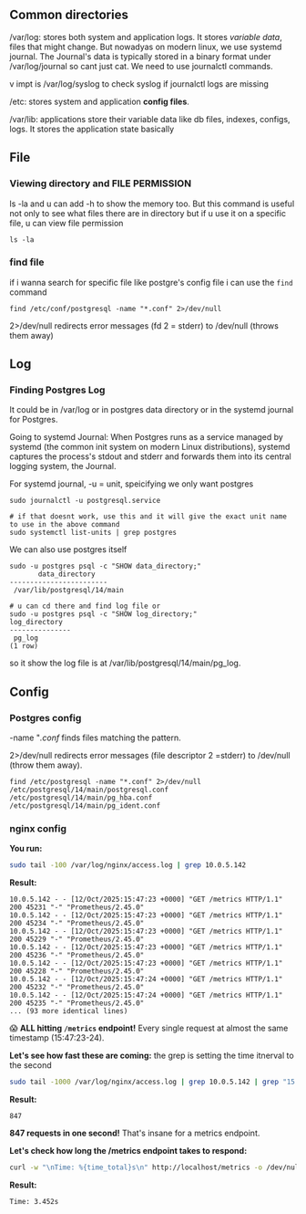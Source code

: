 ## Common directories
/var/log: stores both system and application logs. It stores *variable data*, files that might change. But nowadyas on modern linux, we use systemd journal. The Journal's data is typically stored in a binary format under /var/log/journal so cant just cat. We need to use journalctl commands. 

v impt is /var/log/syslog to check syslog if journalctl logs are missing

/etc: stores system and application **config files**.

/var/lib: applications store their variable data like db files, indexes, configs, logs. It stores the application state basically

## File
### Viewing directory and FILE PERMISSION
ls -la and u can add -h to show the memory too. But this command is useful not only to see what files there are in directory but if u use
it on a specific file, u can view file permission
```
ls -la
```

### find file
if i wanna search for specific file like postgre's config file i can use the `find` command
```
find /etc/conf/postgresql -name "*.conf" 2>/dev/null
```
2>/dev/null redirects error messages (fd 2 = stderr) to /dev/null (throws them away)

## Log
### Finding Postgres Log
It could be in /var/log or in postgres data directory or in the systemd journal for Postgres.

Going to $\text{systemd}$ Journal: When Postgres runs as a service managed by $\text{systemd}$ (the common init system on modern Linux distributions), $\text{systemd}$ captures the process's $\text{stdout}$ and $\text{stderr}$ and forwards them into its central logging system, the Journal.

For systemd journal, -u = unit, speicifying we only want postgres 
```
sudo journalctl -u postgresql.service

# if that doesnt work, use this and it will give the exact unit name to use in the above command 
sudo systemctl list-units | grep postgres
```

We can also use postgres itself
```
sudo -u postgres psql -c "SHOW data_directory;"
       data_directory
------------------------
 /var/lib/postgresql/14/main

# u can cd there and find log file or
sudo -u postgres psql -c "SHOW log_directory;"
log_directory
---------------
 pg_log
(1 row)
```
so it show the log file is at /var/lib/postgresql/14/main/pg_log. 

## Config
### Postgres config
-name "*.conf* finds files matching the pattern.

2>/dev/null redirects error messages (file descriptor 2 =stderr) to /dev/null (throw them away). 
```
find /etc/postgresql -name "*.conf" 2>/dev/null
/etc/postgresql/14/main/postgresql.conf
/etc/postgresql/14/main/pg_hba.conf
/etc/postgresql/14/main/pg_ident.conf
```

### nginx config
**You run:**
```bash
sudo tail -100 /var/log/nginx/access.log | grep 10.0.5.142
```

**Result:**
```
10.0.5.142 - - [12/Oct/2025:15:47:23 +0000] "GET /metrics HTTP/1.1" 200 45231 "-" "Prometheus/2.45.0"
10.0.5.142 - - [12/Oct/2025:15:47:23 +0000] "GET /metrics HTTP/1.1" 200 45234 "-" "Prometheus/2.45.0"
10.0.5.142 - - [12/Oct/2025:15:47:23 +0000] "GET /metrics HTTP/1.1" 200 45229 "-" "Prometheus/2.45.0"
10.0.5.142 - - [12/Oct/2025:15:47:23 +0000] "GET /metrics HTTP/1.1" 200 45236 "-" "Prometheus/2.45.0"
10.0.5.142 - - [12/Oct/2025:15:47:23 +0000] "GET /metrics HTTP/1.1" 200 45228 "-" "Prometheus/2.45.0"
10.0.5.142 - - [12/Oct/2025:15:47:24 +0000] "GET /metrics HTTP/1.1" 200 45232 "-" "Prometheus/2.45.0"
10.0.5.142 - - [12/Oct/2025:15:47:24 +0000] "GET /metrics HTTP/1.1" 200 45235 "-" "Prometheus/2.45.0"
... (93 more identical lines)
```

😱 **ALL hitting `/metrics` endpoint!** Every single request at almost the same timestamp (15:47:23-24).

**Let's see how fast these are coming:**
the grep is setting the time itnerval to the second 
```bash
sudo tail -1000 /var/log/nginx/access.log | grep 10.0.5.142 | grep "15:47:2[0-9]" | wc -l
```

**Result:**
```
847
```

**847 requests in one second!** That's insane for a metrics endpoint.

**Let's check how long the /metrics endpoint takes to respond:**
```bash
curl -w "\nTime: %{time_total}s\n" http://localhost/metrics -o /dev/null -s
```

**Result:**
```
Time: 3.452s
```


